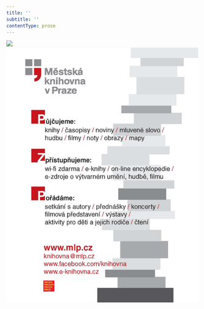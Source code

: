 ```yaml
---
title: ''
subtitle: ''
contentType: prose
---
```


<section>

![](../Images/obalka_dalimil.jpg)![](./resources/upoutavka_eknihy.jpg)

</section>
